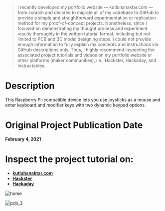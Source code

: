 > I recently developed my portfolio website — kutluhanaktar.com — from scratch and decided to migrate all of my codebase to GitHub to provide a simple and straightforward experimentation or replication method for my proof-of-concept projects. Nonetheless, since I focused on demonstrating my thought process and experiment results thoroughly in the written tutorial format, including but not limited to PCB and 3D model designing steps, I could not provide enough information to fully explain my concepts and instructions via GitHub descriptions only. Thus, I highly recommend inspecting the associated project tutorials and videos on my portfolio website or other platforms (maker communities), i.e., Hackster, Hackaday, and Instructables.

# Description

This Raspberry Pi-compatible device lets you use joysticks as a mouse and enter keyboard and modifier keys with two dynamic keypad options.

# Original Project Publication Date

**February 4, 2021**

# Inspect the project tutorial on:

- **[kutluhanaktar.com](https://www.kutluhanaktar.com/projects/Arduino_Based_ATmega32U4_Mouse_and_Keyboard_Controller/)**
- **[Hackster](https://www.hackster.io/kutluhan-aktar/arduino-based-atmega32u4-mouse-and-keyboard-controller-0f75c5)**
- **[Hackaday](https://hackaday.io/project/177312-arduino-based-mouse-and-keyboard-controller)**

![home](https://github.com/user-attachments/assets/2d9967bb-5843-478a-a6b9-3020c63d9dc7)

![pcb_3](https://github.com/user-attachments/assets/eef8108d-162d-4944-95d2-796aa6b0c4c4)

